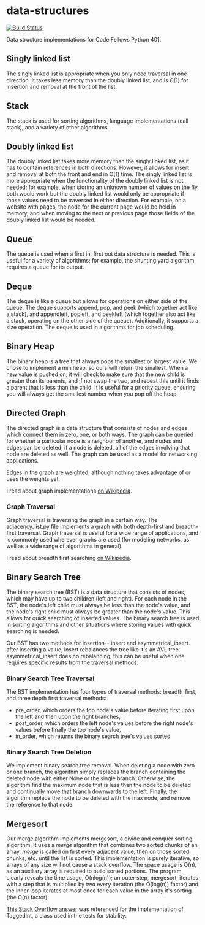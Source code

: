 # data-structures
[![Build Status](https://travis-ci.org/welliam/data-structures.svg?branch=bst-traversal)](https://travis-ci.org/welliam/data-structures)

Data structure implementations for Code Fellows Python 401.

## Singly linked list
The singly linked list is appropriate when you only need traversal in
one direction. It takes less memory than the doubly linked list, and
is O(1) for insertion and removal at the front of the list.

## Stack
The stack is used for sorting algorithms, language implementations
(call stack), and a variety of other algorithms.

## Doubly linked list

The doubly linked list takes more memory than the singly linked list,
as it has to contain references in both directions. However, it allows
for insert and removal at both the front and end in O(1) time. The
singly linked list is more appropriate when the functionality of the
doubly linked list is not needed; for example, when storing an unknown
number of values on the fly, both would work but the doubly linked
list would only be appropriate if those values need to be traversed in
either direction. For example, on a website with pages, the node for
the current page would be held in memory, and when moving to the next
or previous page those fields of the doubly linked list would be
needed.

## Queue

The queue is used when a first in, first out data structure is
needed. This is useful for a variety of algorithms; for example,
the shunting yard algorithm requires a queue for its output.

## Deque

The deque is like a queue but allows for operations on either side of
the queue. The deque supports append, pop, and peek (which together
act like a stack), and appendleft, popleft, and peekleft (which
together also act like a stack, operating on the other side of the
queue). Additionally, it supports a size operation. The deque is used
in algorithms for job scheduling.

## Binary Heap

The binary heap is a tree that always pops the smallest or largest
value. We chose to implement a min heap, so ours will return the
smallest. When a new value is pushed on, it will check to make sure
that the new child is greater than its parents, and if not swap the
two, and repeat this until it finds a parent that is less than the
child. It is useful for a priority queue, ensuring you will always get
the smallest number when you pop off the heap.

## Directed Graph

The directed graph is a data structure that consists of nodes and
edges which connect them in zero, one, or both ways. The graph can be
queried for whether a particular node is a neighbor of another, and
nodes and edges can be deleted; if a node is deleted, all of the edges
involving that node are deleted as well. The graph can be used as a
model for networking applications.

Edges in the graph are weighted, although nothing takes advantage of
or uses the weights yet.

I read about graph implementations [on
Wikipedia](https://en.wikipedia.org/wiki/Graph_(abstract_data_type)).

### Graph Traversal

Graph traversal is traversing the graph in a certain way. The
adjacency_list.py file implements a graph with both depth-first and
breadth-first traversal. Graph traversal is useful for a wide range of
applications, and is commonly used wherever graphs are used (for
modeling networks, as well as a wide range of algorithms in general).

I read about breadth first searching [on
Wikipedia](https://en.wikipedia.org/wiki/Breadth-first_search).

## Binary Search Tree
          
The binary search tree (BST) is a data structure that consists of
nodes, which may have up to two children (left and right). For each
node in the BST, the node's left child must always be less than the
node's value, and the node's right child must always be greater than
the node's value. This allows for quick searching of inserted
values. The binary search tree is used in sorting algorithms and other
situations where storing values with quick searching is needed.

Our BST has two methods for insertion-- insert and
asymmetrical_insert. after inserting a value, insert rebalances the
tree like it's an AVL tree. asymmetrical_insert does no rebalancing;
this can be useful when one requires specific results from the
traversal methods.

### Binary Search Tree Traversal

The BST implementation has four types of traversal methods:
breadth_first, and three depth first traversal methods:
- pre_order, which orders the top node's value before iterating first upon
  the left and then upon the right branches,
- post_order, which orders the left node's values before the right
  node's values before finally the top node's value,
- in_order, which returns the binary search tree's values sorted

### Binary Search Tree Deletion

We implement binary search tree removal. When deleting a node with
zero or one branch, the algorithm simply replaces the branch
containing the deleted node with either None or the single
branch. Otherwise, the algorithm find the maximum node that is less
than the node to be deleted and continually move that branch downwards
to the left. Finally, the algorithm replace the node to be deleted
with the max node, and remove the reference to that node.


## Mergesort

Our merge algorithm implements mergesort, a divide and conquer sorting
algorithm. It uses a _merge_ algorithm that combines two sorted chunks
of an array. _merge_ is called on first every adjacent value, then on
those sorted chunks, etc. until the list is sorted. This
implementation is purely iterative, so arrays of any size will not
cause a stack overflow. The space usage is O(n), as an auxiliary array
is required to build sorted portions. The program clearly reveals the
time usage, O(nlog(n)); an outer step, mergesort, iterates with a step
that is multiplied by two every iteration (the O(log(n)) factor) and
the inner loop iterates at most once for each value in the array it's
sorting (the O(n) factor).

[This Stack Overflow
answer](http://stackoverflow.com/questions/2673651/inheritance-from-str-or-int)
was referenced for the implementation of TaggedInt, a class used in
the tests for stability.
